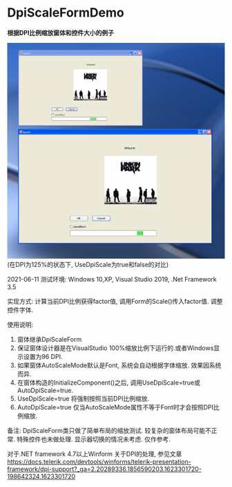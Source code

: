 # DpiScaleFormDemo
**根据DPI比例缩放窗体和控件大小的例子**



![在DPI为125%的状态下, UseDpiScale为true和false的对比](https://github.com/culmencasa/DpiScaleForm/blob/main/NoneVsDPI.png)
               (在DPI为125%的状态下, UseDpiScale为true和false的对比)


2021-06-11 测试环境: Windows 10,XP, Visual Studio 2019, .Net Framework 3.5

实现方式: 计算当前DPI比例获得factor值, 调用Form的Scale()传入factor值. 调整控件字体.

使用说明:
1. 窗体继承DpiScaleForm
2. 保证窗体设计器是在VisualStudio 100%缩放比例下运行的.或者Windows显示设置为96 DPI.
3. 如果窗体AutoScaleMode默认是Font, 系统会自动根据字体缩放. 效果因系统而异.
4. 在窗体构造的InitializeComponent()之后, 调用UseDpiScale=true或AutoDpiScale=true.
5. UseDpiScale=true 将强制按照当前DPI比例缩放.
6. AutoDpiScale=true 仅当AutoScaleMode属性不等于Font时才会按照DPI比例缩放.

备注: DpiScaleForm类只做了简单布局的缩放测试. 
     较复杂的窗体布局可能不正常. 特殊控件也未做处理. 
     显示器切换的情况未考虑.
     仅作参考.
     
对于.NET framework 4.7以上Winform 关于DPI的处理, 参见文章 https://docs.telerik.com/devtools/winforms/telerik-presentation-framework/dpi-support?_ga=2.20289336.1856590203.1623301720-198642324.1623301720


